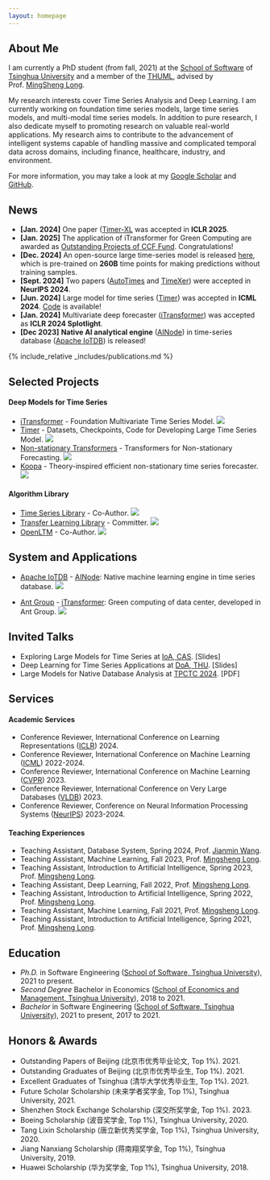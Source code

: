 ```yaml
---
layout: homepage
---
```


## About Me

I am currently a PhD student (from fall, 2021) at the [School of Software](https://www.thss.tsinghua.edu.cn/en/) of [Tsinghua University](https://www.tsinghua.edu.cn/en/) and a member of the [THUML](https://thuml.ai/), advised by Prof. [MingSheng Long](http://ise.thss.tsinghua.edu.cn/~mlong/). 

My research interests cover Time Series Analysis and Deep Learning. I am currently working on foundation time series models, large time series models, and multi-modal time series models. In addition to pure research, I also dedicate myself to promoting research on valuable real-world applications. My research aims to contribute to the advancement of intelligent systems capable of handling massive and complicated temporal data across domains, including finance, healthcare, industry, and environment.

For more information, you may take a look at my [Google Scholar](https://scholar.google.com/citations?user=dS9HVU8AAAAJ) and [GitHub](https://github.com/WenWeiTHU).



## News

- **[Jan. 2024]** One paper ([Timer-XL](https://arxiv.org/abs/2410.04803) was accepted in **ICLR 2025**.
- **[Jan. 2025]**  The application of iTransformer for Green Computing are awarded as [Outstanding Projects of CCF Fund](https://mp.weixin.qq.com/s/PDLNbibZD3kqhcUoNejLfA). Congratulations!
- **[Dec. 2024]** An open-source large time-series model is released [here](https://huggingface.co/thuml/timer-base-84m), which is pre-trained on **260B** time points for making predictions without training samples.
- **[Sept. 2024]** Two papers ([AutoTimes](https://arxiv.org/abs/2402.02368) and [TimeXer](https://arxiv.org/abs/2402.19072)) were accepted in **NeurIPS 2024**.
- **[Jun. 2024]** Large model for time series ([Timer](https://arxiv.org/abs/2402.02368)) was accepted in **ICML 2024**. [Code](https://github.com/thuml/Large-Time-Series-Model) is available!
- **[Jan. 2024]** Multivariate deep forecaster ([iTransformer](https://github.com/thuml/iTransformer))  was accepted as **ICLR 2024 Splotlight**.
- **[Dec 2023]** **Native AI analytical engine** ([AINode](https://iotdb.apache.org/UserGuide/latest/IoTDB-Introduction/IoTDB-Introduction_apache.html)) in time-series database ([Apache IoTDB](https://github.com/apache/iotdb)) is released!

{% include_relative _includes/publications.md %}



## Selected Projects

#### Deep Models for Time Series
* [iTransformer](https://github.com/thuml/iTransformer) - Foundation Multivariate Time Series Model. ![](https://img.shields.io/github/stars/thuml/iTransformer)
* [Timer](https://github.com/thuml/Large-Time-Series-Model) - Datasets, Checkpoints, Code for Developing Large Time Series Model. ![](https://img.shields.io/github/stars/thuml/Large-Time-Series-Model)
* [Non-stationary Transformers](https://github.com/thuml/Nonstationary_Transformers) - Transformers for Non-stationary Forecasting. ![](https://img.shields.io/github/stars/thuml/Nonstationary_Transformers)
* [Koopa](https://github.com/thuml/Koopa) - Theory-inspired efficient non-stationary time series forecaster. ![](https://img.shields.io/github/stars/thuml/Koopa)

  
#### Algorithm Library
* [Time Series Library](https://github.com/thuml/Time-Series-Library) - Co-Author. ![](https://img.shields.io/github/stars/thuml/Time-Series-Library?size=small)
* [Transfer Learning Library](https://github.com/thuml/Transfer-Learning-Library) - Committer. ![](https://img.shields.io/github/stars/thuml/Transfer-Learning-Library?color=yellow)
* [OpenLTM](https://github.com/thuml/OpenLTM) - Co-Author. ![](https://img.shields.io/github/stars/thuml/OpenLTM)


## System and Applications
* [Apache IoTDB](https://iotdb.apache.org/) - [AINode](https://mp.weixin.qq.com/s/mC5WZwM0ch7FdpJhFKSzLw): Native machine learning engine in time series database. ![](https://img.shields.io/github/stars/apache/iotdb?size=small)
<!-- * [Huawei](https://mp.weixin.qq.com/s/kdbfBqE7XiXI1GCIDEUhQA) - [iTransformer](https://github.com/thuml/iTransformer): Resource allocation of AIOps, developed in Huawei. -->
* [Ant Group](https://en.wikipedia.org/wiki/Ant_Group) - [iTransformer](https://github.com/thuml/iTransformer): Green computing of data center, developed in Ant Group. ![](https://img.shields.io/github/stars/thuml/iTransformer)



## Invited Talks
* Exploring Large Models for Time Series at [IoA, CAS](http://english.ia.cas.cn/). [Slides]
* Deep Learning for Time Series Applications at [DoA, THU](https://www.au.tsinghua.edu.cn/). [Slides]
* Large Models for Native Database Analysis at [TPCTC 2024](https://www.tpc.org/tpctc/tpctc2024/default5.asp). [PDF]



## Services

#### Academic Services

* Conference Reviewer, International Conference on Learning Representations ([ICLR](http://iclr.cc/)) 2024.
* Conference Reviewer, International Conference on Machine Learning ([ICML](http://icml.cc/)) 2022-2024.
* Conference Reviewer, International Conference on Machine Learning ([CVPR](https://cvpr2023.thecvf.com/)) 2023.
* Conference Reviewer, International Conference on Very Large Databases ([VLDB](https://www.vldb.org/)) 2023.
* Conference Reviewer, Conference on Neural Information Processing Systems ([NeurIPS](https://neurips.cc/)) 2023-2024.

#### Teaching Experiences

* Teaching Assistant, Database System, Spring 2024, Prof. [Jianmin Wang](https://scholar.google.com/citations?user=MiovcboAAAAJ&hl=zh-CN).
* Teaching Assistant, Machine Learning, Fall 2023, Prof. [Mingsheng Long](http://ise.thss.tsinghua.edu.cn/~mlong/).
* Teaching Assistant, Introduction to Artificial Intelligence, Spring 2023, Prof. [Mingsheng Long](http://ise.thss.tsinghua.edu.cn/~mlong/).
* Teaching Assistant, Deep Learning, Fall 2022, Prof. [Mingsheng Long](http://ise.thss.tsinghua.edu.cn/~mlong/).
* Teaching Assistant, Introduction to Artificial Intelligence, Spring 2022, Prof. [Mingsheng Long](http://ise.thss.tsinghua.edu.cn/~mlong/).
* Teaching Assistant, Machine Learning, Fall 2021, Prof. [Mingsheng Long](http://ise.thss.tsinghua.edu.cn/~mlong/).
* Teaching Assistant, Introduction to Artificial Intelligence, Spring 2021, Prof. [Mingsheng Long](http://ise.thss.tsinghua.edu.cn/~mlong/).



## Education

* *Ph.D.* in Software Engineering ([School of Software, Tsinghua University](https://www.thss.tsinghua.edu.cn/)), 2021 to present.
* *Second Degree* Bachelor in Economics ([School of Economics and Management, Tsinghua University](https://www.sem.tsinghua.edu.cn/)), 2018 to 2021.
* *Bachelor* in Software Engineering ([School of Software, Tsinghua University](https://www.thss.tsinghua.edu.cn/)), 2021 to present, 2017 to 2021.



## Honors & Awards

* Outstanding Papers of Beijing (北京市优秀毕业论文, Top 1%). 2021.
* Outstanding Graduates of Beijing (北京市优秀毕业生, Top 1%). 2021.
* Excellent Graduates of Tsinghua (清华大学优秀毕业生, Top 1%). 2021.
* Future Scholar Scholarship (未来学者奖学金, Top 1%), Tsinghua University, 2021.
* Shenzhen Stock Exchange Scholarship (深交所奖学金, Top 1%). 2023.
* Boeing Scholarship (波音奖学金, Top 1%), Tsinghua University, 2020.
* Tang Lixin Scholarship (唐立新优秀奖学金, Top 1%), Tsinghua University, 2020.
* Jiang Nanxiang Scholarship (蒋南翔奖学金, Top 1%), Tsinghua University, 2019.
* Huawei Scholarship (华为奖学金, Top 1%), Tsinghua University, 2018.